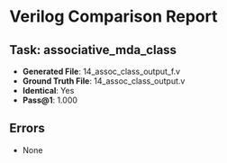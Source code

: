 
# Verilog Comparison Report

## Task: associative_mda_class
- **Generated File**: 14_assoc_class_output_f.v
- **Ground Truth File**: 14_assoc_class_output.v
- **Identical**: Yes
- **Pass@1**: 1.000

## Errors
- None
